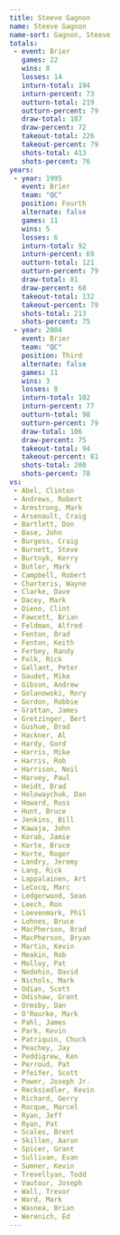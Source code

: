 ```yaml
---
title: Steeve Gagnon
name: Steeve Gagnon
name-sort: Gagnon, Steeve
totals:
 - event: Brier
   games: 22
   wins: 8
   losses: 14
   inturn-total: 194
   inturn-percent: 73
   outturn-total: 219
   outturn-percent: 79
   draw-total: 187
   draw-percent: 72
   takeout-total: 226
   takeout-percent: 79
   shots-total: 413
   shots-percent: 76
years:
 - year: 1995
   event: Brier
   team: "QC"
   position: Fourth
   alternate: false
   games: 11
   wins: 5
   losses: 6
   inturn-total: 92
   inturn-percent: 69
   outturn-total: 121
   outturn-percent: 79
   draw-total: 81
   draw-percent: 68
   takeout-total: 132
   takeout-percent: 79
   shots-total: 213
   shots-percent: 75
 - year: 2004
   event: Brier
   team: "QC"
   position: Third
   alternate: false
   games: 11
   wins: 3
   losses: 8
   inturn-total: 102
   inturn-percent: 77
   outturn-total: 98
   outturn-percent: 79
   draw-total: 106
   draw-percent: 75
   takeout-total: 94
   takeout-percent: 81
   shots-total: 200
   shots-percent: 78
vs:
 - Abel, Clinton
 - Andrews, Robert
 - Armstrong, Mark
 - Arsenault, Craig
 - Bartlett, Don
 - Base, John
 - Burgess, Craig
 - Burnett, Steve
 - Burtnyk, Kerry
 - Butler, Mark
 - Campbell, Robert
 - Charteris, Wayne
 - Clarke, Dave
 - Dacey, Mark
 - Dieno, Clint
 - Fawcett, Brian
 - Feldman, Alfred
 - Fenton, Brad
 - Fenton, Keith
 - Ferbey, Randy
 - Folk, Rick
 - Gallant, Peter
 - Gaudet, Mike
 - Gibson, Andrew
 - Golanowski, Rory
 - Gordon, Robbie
 - Grattan, James
 - Gretzinger, Bert
 - Gushue, Brad
 - Hackner, Al
 - Hardy, Gord
 - Harris, Mike
 - Harris, Rob
 - Harrison, Neil
 - Harvey, Paul
 - Heidt, Brad
 - Holowaychuk, Dan
 - Howard, Russ
 - Hunt, Bruce
 - Jenkins, Bill
 - Kawaja, John
 - Korab, Jamie
 - Korte, Bruce
 - Korte, Roger
 - Landry, Jeremy
 - Lang, Rick
 - Lappalainen, Art
 - LeCocq, Marc
 - Ledgerwood, Sean
 - Leech, Ron
 - Loevenmark, Phil
 - Lohnes, Bruce
 - MacPherson, Brad
 - MacPherson, Bryan
 - Martin, Kevin
 - Meakin, Rob
 - Molloy, Pat
 - Nedohin, David
 - Nichols, Mark
 - Odian, Scott
 - Odishaw, Grant
 - Ormsby, Dan
 - O'Rourke, Mark
 - Pahl, James
 - Park, Kevin
 - Patriquin, Chuck
 - Peachey, Jay
 - Peddigrew, Ken
 - Perroud, Pat
 - Pfeifer, Scott
 - Power, Joseph Jr.
 - Recksiedler, Kevin
 - Richard, Gerry
 - Rocque, Marcel
 - Ryan, Jeff
 - Ryan, Pat
 - Scales, Brent
 - Skillen, Aaron
 - Spicer, Grant
 - Sullivan, Evan
 - Sumner, Kevin
 - Trevellyan, Todd
 - Vautour, Joseph
 - Wall, Trevor
 - Ward, Mark
 - Wasnea, Brian
 - Werenich, Ed
---
```

